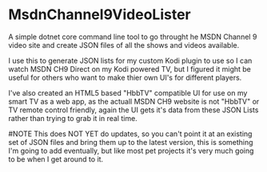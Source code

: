 # MsdnChannel9VideoLister
A simple dotnet core command line tool to go throught he MSDN Channel 9 video site and create JSON files of all the shows and videos available.

I use this to generate JSON lists for my custom Kodi plugin to use so I can watch MSDN CH9 Direct on my Kodi powered TV, but I figured it might be useful for others who want to make thier own UI's for different players.

I've also created an HTML5 based "HbbTV" compatible UI for use on my smart TV as a web app, as the actuall MSDN CH9 website is not "HbbTV" or TV remote control friendly, again the UI gets it's data from these JSON Lists rather than trying to grab it in real time.

#NOTE
This does NOT YET do updates, so you can't point it at an existing set of JSON files and bring them up to the latest version, this is something I'm going to add eventually, but like most pet projects it's very much going to be when I get around to it.
